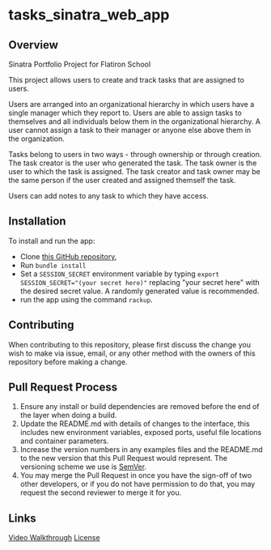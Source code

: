 # tasks_sinatra_web_app

## Overview

Sinatra Portfolio Project for Flatiron School

This project allows users to create and track tasks that are assigned to users.

Users are arranged into an organizational hierarchy in which users have a single
manager which they report to. Users are able to assign tasks to themselves and
all individuals below them in the organizational hierarchy. A user cannot assign
a task to their manager or anyone else above them in the organization.

Tasks belong to users in two ways - through ownership or through creation. The
task creator is the user who generated the task. The task owner is the user to
which the task is assigned.  The task creator and task owner may be the same
person if the user created and assigned themself the task.

Users can add notes to any task to which they have access.

## Installation

To install and run the app:
- Clone [this GitHub repository](https://github.com/Btate712/tasks_sinatra_web_app),
- Run `bundle install`
- Set a `SESSION_SECRET` environment variable by typing `export SESSION_SECRET="(your secret here)"`
  replacing "your secret here" with the desired secret value.  A randomly generated
  value is recommended.
- run the app using the command `rackup`.

## Contributing

When contributing to this repository, please first discuss the change you wish to make via issue,
email, or any other method with the owners of this repository before making a change.

## Pull Request Process

1. Ensure any install or build dependencies are removed before the end of the layer when doing a
   build.
2. Update the README.md with details of changes to the interface, this includes new environment
   variables, exposed ports, useful file locations and container parameters.
3. Increase the version numbers in any examples files and the README.md to the new version that this
   Pull Request would represent. The versioning scheme we use is [SemVer](http://semver.org/).
4. You may merge the Pull Request in once you have the sign-off of two other developers, or if you
   do not have permission to do that, you may request the second reviewer to merge it for you.

## Links
[Video Walkthrough](https://www.youtube.com/watch?v=qJCnNi-AaMU&t=17s)
[License](https://opensource.org/licenses/MIT)
